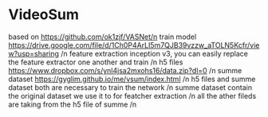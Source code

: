# VideoSum
based on https://github.com/ok1zjf/VASNet/n
train model https://drive.google.com/file/d/1Ch0P4ArLI5m7QJB39vzzw_aTOLN5Kcfr/view?usp=sharing /n
feature extraction inception v3, you can easily replace the feature extractor one another and train /n
h5 files https://www.dropbox.com/s/ynl4jsa2mxohs16/data.zip?dl=0 /n
summe dataset https://gyglim.github.io/me/vsum/index.html /n
h5 files and summe dataset both are necessary to train the network /n
summe dataset contain the original dataset we use it to for featcher extraction /n
all the ather fileds are taking from the h5 file of summe /n
